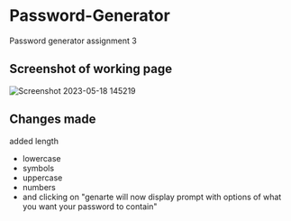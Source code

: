 # Password-Generator
Password generator assignment 3

## Screenshot of working page 
![Screenshot 2023-05-18 145219](https://github.com/MichaelToba/Password-Generator/assets/128256078/d9aad8fe-c02b-4e98-b9aa-a1e3efc3b75c)

## Changes made
added length
- lowercase
- symbols
- uppercase
- numbers 
- and clicking on "genarte will now display prompt with options of what you want your password to contain"
